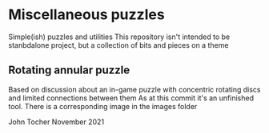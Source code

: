 # Miscellaneous puzzles
Simple(ish) puzzles and utilities
This repository isn't intended to be stanbdalone project, but a collection of bits and pieces on a theme

## Rotating annular puzzle

Based on  discussion about an in-game puzzle with concentric rotating discs and limited connections between them
As at this commit it's an unfinished tool.
There is a corresponding image in the images folder


John Tocher
November 2021
